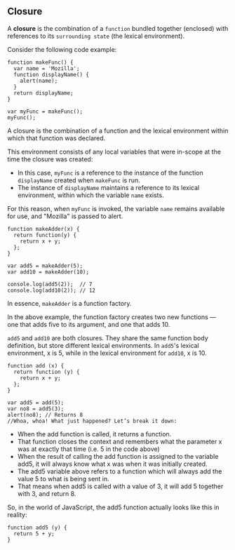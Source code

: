 ## Closure

A **closure** is the combination of a `function` bundled together (enclosed) with references to its `surrounding state` (the lexical environment). 

Consider the following code example:

```
function makeFunc() {
  var name = 'Mozilla';
  function displayName() {
    alert(name);
  }
  return displayName;
}

var myFunc = makeFunc();
myFunc();
```

A closure is the combination of a function and the lexical environment within which that function was declared. 

This environment consists of any local variables that were in-scope at the time the closure was created: 
* In this case, `myFunc` is a reference to the instance of the function `displayName` created when `makeFunc` is run. 
* The instance of `displayName` maintains a reference to its lexical environment, within which the variable `name` exists. 

For this reason, when `myFunc` is invoked, the variable `name` remains available for use, and "Mozilla" is passed to alert.

```
function makeAdder(x) {
  return function(y) {
    return x + y;
  };
}

var add5 = makeAdder(5);
var add10 = makeAdder(10);

console.log(add5(2));  // 7
console.log(add10(2)); // 12
```

In essence, `makeAdder` is a function factory. 

In the above example, the function factory creates two new functions — one that adds five to its argument, and one that adds 10.

`add5` and `add10` are both closures. They share the same function body definition, but store different lexical environments. In `add5`'s lexical environment, x is 5, while in the lexical environment for `add10`, x is 10.

```
function add (x) {
  return function (y) {
    return x + y;
  };
}

var add5 = add(5);
var no8 = add5(3);
alert(no8); // Returns 8
//Whoa, whoa! What just happened? Let’s break it down:
```

* When the add function is called, it returns a function.
* That function closes the context and remembers what the parameter x was at exactly that time (i.e. 5 in the code above)
*  When the result of calling the add function is assigned to the variable add5, it will always know what x was when it was initially created.
* The add5 variable above refers to a function which will always add the value 5 to what is being sent in.
* That means when add5 is called with a value of 3, it will add 5 together with 3, and return 8.

So, in the world of JavaScript, the add5 function actually looks like this in reality:

```
function add5 (y) {
  return 5 + y;
}
```
